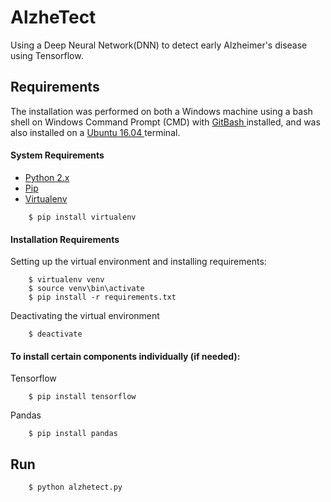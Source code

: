 # AlzheTect
Using a Deep Neural Network(DNN) to detect early Alzheimer's disease using Tensorflow.

## Requirements
The installation was performed on both a Windows machine using a bash shell on Windows Command Prompt (CMD) with [ GitBash ](https://gitforwindows.org/) installed, and was also installed on a [ Ubuntu 16.04 ](https://www.ubuntu.com/download/desktop) terminal.

#### System Requirements
* [ Python 2.x ](https://www.python.org/downloads/)
* [ Pip ](https://pip.pypa.io)
* [ Virtualenv ](https://virtualenv.pypa.io)

```
    $ pip install virtualenv
```

####  Installation Requirements
Setting up the virtual environment and installing requirements:
```
    $ virtualenv venv
    $ source venv\bin\activate
    $ pip install -r requirements.txt
```

Deactivating the virtual environment
```
    $ deactivate
```

#### To install certain components individually (if needed):
Tensorflow
```
    $ pip install tensorflow
```
Pandas
```
    $ pip install pandas
```

## Run
```
    $ python alzhetect.py
```
